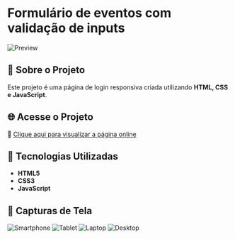 # Formulário de eventos com validação de inputs

![Preview]()

## 📌 Sobre o Projeto
Este projeto é uma página de login responsiva criada utilizando **HTML, CSS e JavaScript**.

## 🌐 Acesse o Projeto
🔗 [Clique aqui para visualizar a página online](https://higorantonio.github.io/event-form-with-input-validation/)

## 🚀 Tecnologias Utilizadas
- **HTML5**
- **CSS3**
- **JavaScript**

## 📸 Capturas de Tela

![Smartphone]()
![Tablet]()
![Laptop]()
![Desktop]()
